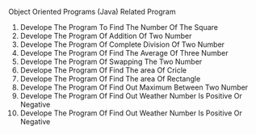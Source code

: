 Object Oriented Programs (Java) Related Program

1) Develope The Program To Find The Number Of The Square 
2) Develope The Program Of Addition Of Two Number
3) Develope The Program Of Complete Division Of Two Number
4) Develope The Program Of Find The Average Of Three Number
5) Develope The Program Of Swapping The Two Number
6) Develope The Program Of Find The area Of Cricle
7) Develope The Program Of Find The area Of Rectangle
8) Develope The Program Of Find Out Maximum Between Two Number
9) Develope The Program Of Find Out Weather Number Is Positive Or Negative
10) Develope The Program Of Find Out Weather Number Is Positive Or Negative
